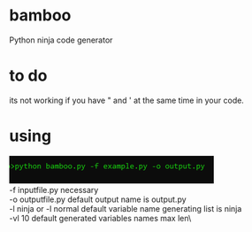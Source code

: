 # bamboo
Python ninja code generator
# to do
its not working if you have " and ' at the same time in your code.  
# using
![Screenshot](https://github.com/huseyinozturkk/bamboo/blob/main/pic/usingex1.png?raw=true)\
-f inputfile.py necessary\
-o outputfile.py default output name is output.py\
-l ninja or -l normal default variable name generating list is ninja\
-vl 10 default generated variables names max len\


